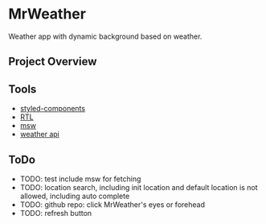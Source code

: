 # MrWeather

Weather app with dynamic background based on weather.

## Project Overview

## Tools

- [styled-components](https://github.com/styled-components/styled-components)
- [RTL](https://testing-library.com/docs/react-testing-library/intro/)
- [msw](https://github.com/mswjs/msw)
- [weather api](https://www.weatherapi.com/)

## ToDo

- TODO: test include msw for fetching
- TODO: location search, including init location and default location is not
  allowed, including auto complete
- TODO: github repo: click MrWeather's eyes or forehead
- TODO: refresh button
